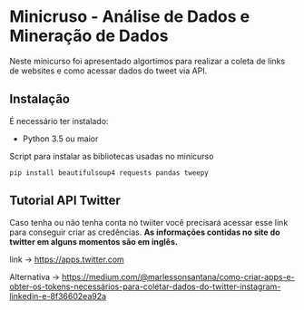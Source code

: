 # Minicruso - Análise de Dados e Mineração de Dados 
Neste minicurso foi apresentado algortimos para realizar a coleta de links de websites e como acessar dados do tweet via API.

## Instalação

É necessário ter instalado:
  * Python 3.5 ou maior
  
Script para instalar as bibliotecas usadas no minicurso

```
pip install beautifulsoup4 requests pandas tweepy
```

## Tutorial API Twitter

Caso tenha ou não tenha conta no twiiter você precisará acessar esse link para conseguir criar as credências.
**As informações contidas no site do twitter em alguns momentos são em inglês.**

link -> https://apps.twitter.com

Alternativa -> https://medium.com/@marlessonsantana/como-criar-apps-e-obter-os-tokens-necessários-para-coletar-dados-do-twitter-instagram-linkedin-e-8f36602ea92a
 
